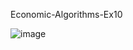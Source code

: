 Economic-Algorithms-Ex10

![image](https://user-images.githubusercontent.com/58264273/211700657-83b6d433-8780-42ce-9533-41123658b7fd.png)
